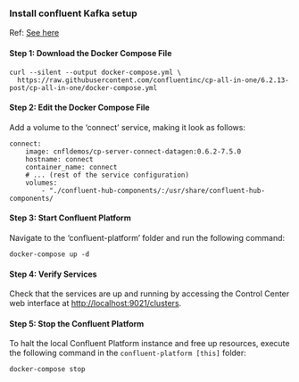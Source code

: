 ### Install confluent Kafka setup 

Ref: [See here](https://zakir-hossain.medium.com/running-confluent-platform-locally-with-docker-compose-ba6d9ad113e7)

#### Step 1: Download the Docker Compose File
```
curl --silent --output docker-compose.yml \
  https://raw.githubusercontent.com/confluentinc/cp-all-in-one/6.2.13-post/cp-all-in-one/docker-compose.yml
```

#### Step 2: Edit the Docker Compose File
Add a volume to the ‘connect’ service, making it look as follows:

```
connect:
    image: cnfldemos/cp-server-connect-datagen:0.6.2-7.5.0
    hostname: connect
    container_name: connect
    # ... (rest of the service configuration)
    volumes:
        - "./confluent-hub-components/:/usr/share/confluent-hub-components/
```
#### Step 3: Start Confluent Platform

Navigate to the ‘confluent-platform’ folder and run the following command:

```
docker-compose up -d
```

#### Step 4: Verify Services

Check that the services are up and running by accessing the Control Center web interface at [http://localhost:9021/clusters](http://localhost:9021/clusters).


#### Step 5: Stop the Confluent Platform

To halt the local Confluent Platform instance and free up resources, execute the following command in the `confluent-platform [this]` folder:

```
docker-compose stop
```